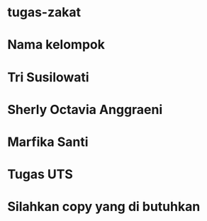 # tugas-zakat
# Nama kelompok 
# Tri Susilowati
# Sherly Octavia Anggraeni
# Marfika Santi

# Tugas UTS
# Silahkan copy yang di butuhkan
